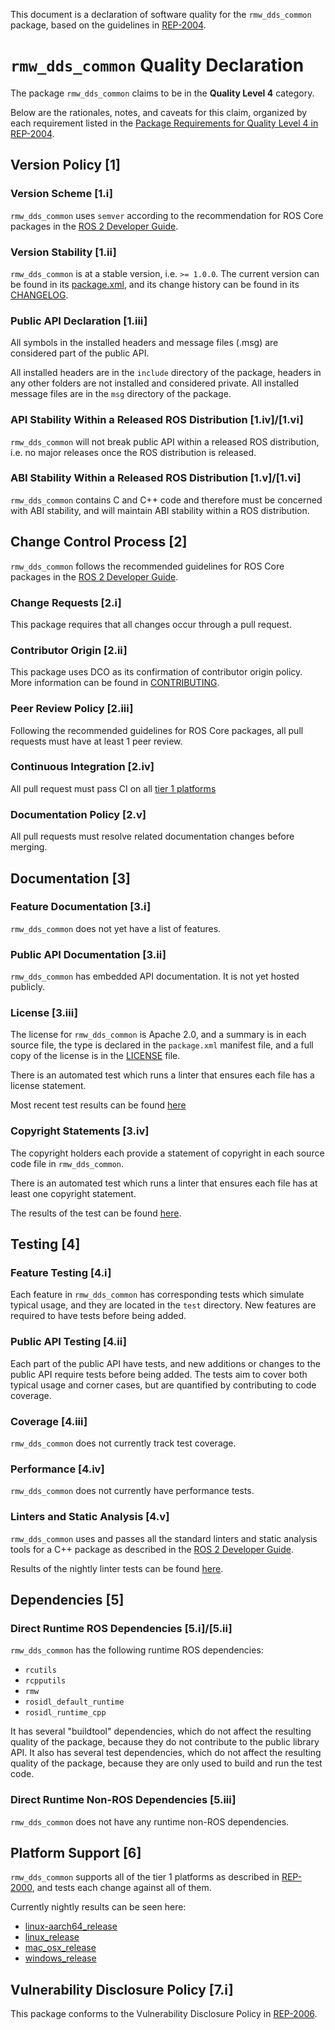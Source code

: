 This document is a declaration of software quality for the `rmw_dds_common` package, based on the guidelines in [REP-2004](https://www.ros.org/reps/rep-2004.html).

# `rmw_dds_common` Quality Declaration

The package `rmw_dds_common` claims to be in the **Quality Level 4** category.

Below are the rationales, notes, and caveats for this claim, organized by each requirement listed in the [Package Requirements for Quality Level 4 in REP-2004](https://www.ros.org/reps/rep-2004.html).

## Version Policy [1]

### Version Scheme [1.i]

`rmw_dds_common` uses `semver` according to the recommendation for ROS Core packages in the [ROS 2 Developer Guide](https://index.ros.org/doc/ros2/Contributing/Developer-Guide/#versioning).

### Version Stability [1.ii]

`rmw_dds_common` is at a stable version, i.e. `>= 1.0.0`.
The current version can be found in its [package.xml](package.xml), and its change history can be found in its [CHANGELOG](CHANGELOG.rst).

### Public API Declaration [1.iii]

All symbols in the installed headers and message files (.msg) are considered part of the public API.

All installed headers are in the `include` directory of the package, headers in any other folders are not installed and considered private.
All installed message files are in the `msg` directory of the package.

### API Stability Within a Released ROS Distribution [1.iv]/[1.vi]

`rmw_dds_common` will not break public API within a released ROS distribution, i.e. no major releases once the ROS distribution is released.

### ABI Stability Within a Released ROS Distribution [1.v]/[1.vi]

`rmw_dds_common` contains C and C++ code and therefore must be concerned with ABI stability, and will maintain ABI stability within a ROS distribution.

## Change Control Process [2]

`rmw_dds_common` follows the recommended guidelines for ROS Core packages in the [ROS 2 Developer Guide](https://index.ros.org/doc/ros2/Contributing/Developer-Guide/#package-requirements).

### Change Requests [2.i]

This package requires that all changes occur through a pull request.

### Contributor Origin [2.ii]

This package uses DCO as its confirmation of contributor origin policy. More information can be found in [CONTRIBUTING](../CONTRIBUTING.md).

### Peer Review Policy [2.iii]

Following the recommended guidelines for ROS Core packages, all pull requests must have at least 1 peer review.

### Continuous Integration [2.iv]

All pull request must pass CI on all [tier 1 platforms](https://www.ros.org/reps/rep-2000.html#support-tiers)

### Documentation Policy [2.v]

All pull requests must resolve related documentation changes before merging.

## Documentation [3]

### Feature Documentation [3.i]

`rmw_dds_common` does not yet have a list of features.

### Public API Documentation [3.ii]

`rmw_dds_common` has embedded API documentation. It is not yet hosted publicly.

### License [3.iii]

The license for `rmw_dds_common` is Apache 2.0, and a summary is in each source file, the type is declared in the `package.xml` manifest file, and a full copy of the license is in the [LICENSE](../LICENSE) file.

There is an automated test which runs a linter that ensures each file has a license statement.

Most recent test results can be found [here](https://ci.ros2.org/view/nightly/job/nightly_linux_release/lastBuild/testReport/rmw_dds_common)

### Copyright Statements [3.iv]

The copyright holders each provide a statement of copyright in each source code file in `rmw_dds_common`.

There is an automated test which runs a linter that ensures each file has at least one copyright statement.

The results of the test can be found [here](https://ci.ros2.org/view/nightly/job/nightly_linux_release/lastBuild/testReport/rmw_dds_common/).

## Testing [4]

### Feature Testing [4.i]

Each feature in `rmw_dds_common` has corresponding tests which simulate typical usage, and they are located in the `test` directory.
New features are required to have tests before being added.

### Public API Testing [4.ii]

Each part of the public API have tests, and new additions or changes to the public API require tests before being added.
The tests aim to cover both typical usage and corner cases, but are quantified by contributing to code coverage.

### Coverage [4.iii]

`rmw_dds_common` does not currently track test coverage.

### Performance [4.iv]

`rmw_dds_common` does not currently have performance tests.

### Linters and Static Analysis [4.v]

`rmw_dds_common` uses and passes all the standard linters and static analysis tools for a C++ package as described in the [ROS 2 Developer Guide](https://index.ros.org/doc/ros2/Contributing/Developer-Guide/#linters).

Results of the nightly linter tests can be found [here](https://ci.ros2.org/view/nightly/job/nightly_linux_release/lastBuild/testReport/rmw_dds_common/).

## Dependencies [5]

### Direct Runtime ROS Dependencies [5.i]/[5.ii]

`rmw_dds_common` has the following runtime ROS dependencies:
* `rcutils`
* `rcpputils`
* `rmw`
* `rosidl_default_runtime`
* `rosidl_runtime_cpp`

It has several "buildtool" dependencies, which do not affect the resulting quality of the package, because they do not contribute to the public library API.
It also has several test dependencies, which do not affect the resulting quality of the package, because they are only used to build and run the test code.

### Direct Runtime Non-ROS Dependencies [5.iii]

`rmw_dds_common` does not have any runtime non-ROS dependencies.

## Platform Support [6]

`rmw_dds_common` supports all of the tier 1 platforms as described in [REP-2000](https://www.ros.org/reps/rep-2000.html#support-tiers), and tests each change against all of them.

Currently nightly results can be seen here:
* [linux-aarch64_release](https://ci.ros2.org/view/nightly/job/nightly_linux-aarch64_release/lastBuild/testReport/rmw_dds_common/)
* [linux_release](https://ci.ros2.org/view/nightly/job/nightly_linux_release/lastBuild/testReport/rmw_dds_common/)
* [mac_osx_release](https://ci.ros2.org/view/nightly/job/nightly_osx_release/lastBuild/testReport/rmw_dds_common/)
* [windows_release](https://ci.ros2.org/view/nightly/job/nightly_win_rel/lastBuild/testReport/rmw_dds_common/)

## Vulnerability Disclosure Policy [7.i]

This package conforms to the Vulnerability Disclosure Policy in [REP-2006](https://www.ros.org/reps/rep-2006.html).
